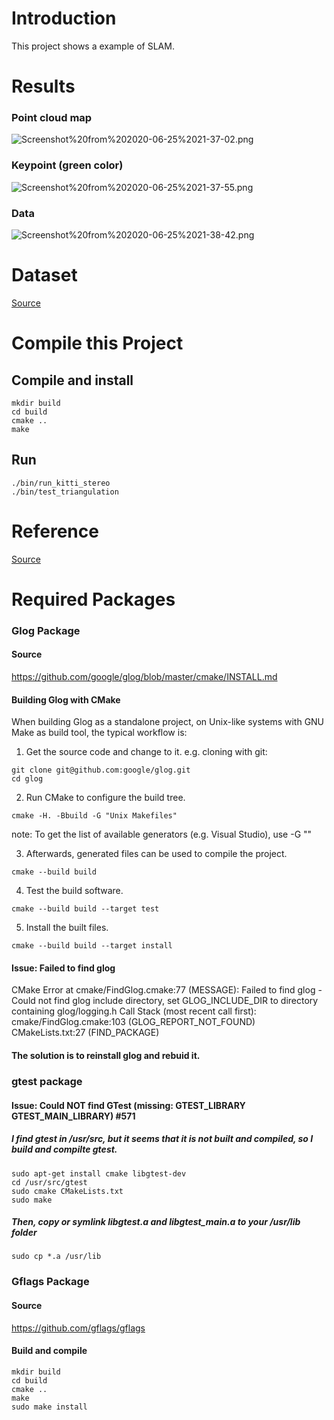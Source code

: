 # Introduction
This project shows a example of SLAM.

# Results
### Point cloud map
![Screenshot%20from%202020-06-25%2021-37-02.png](https://github.com/HugoNip/mySLAM/blob/master/figures/Screenshot%20from%202020-06-25%2021-37-02.png)

### Keypoint (green color)
![Screenshot%20from%202020-06-25%2021-37-55.png](https://github.com/HugoNip/mySLAM/blob/master/figures/Screenshot%20from%202020-06-25%2021-37-55.png)

### Data
![Screenshot%20from%202020-06-25%2021-38-42.png](https://github.com/HugoNip/mySLAM/blob/master/figures/Screenshot%20from%202020-06-25%2021-38-42.png)

# Dataset
[Source](http://www.cvlibs.net/download.php?file=data_odometry_gray.zip)

# Compile this Project
## Compile and install
```
mkdir build
cd build
cmake ..
make 
```

## Run
```
./bin/run_kitti_stereo
./bin/test_triangulation
```


# Reference
[Source](https://github.com/HugoNip/slambook2/tree/master/ch13)

# Required Packages
### Glog Package
#### Source
https://github.com/google/glog/blob/master/cmake/INSTALL.md

#### Building Glog with CMake
When building Glog as a standalone project, on Unix-like systems with GNU Make as build tool, the typical workflow is:   

1. Get the source code and change to it. e.g. cloning with git:
```
git clone git@github.com:google/glog.git
cd glog
```
2. Run CMake to configure the build tree.
```
cmake -H. -Bbuild -G "Unix Makefiles"
```
note: To get the list of available generators (e.g. Visual Studio), use -G ""

3. Afterwards, generated files can be used to compile the project.
```
cmake --build build
```
4. Test the build software.
```
cmake --build build --target test
```
5. Install the built files.
```
cmake --build build --target install
```

#### Issue: Failed to find glog
CMake Error at cmake/FindGlog.cmake:77 (MESSAGE):
Failed to find glog - Could not find glog include directory, set
GLOG_INCLUDE_DIR to directory containing glog/logging.h
Call Stack (most recent call first):
cmake/FindGlog.cmake:103 (GLOG_REPORT_NOT_FOUND)
CMakeLists.txt:27 (FIND_PACKAGE)
  
#### The solution is to reinstall glog and rebuid it.



### gtest package
#### Issue: Could NOT find GTest (missing: GTEST_LIBRARY GTEST_MAIN_LIBRARY) #571
##### I find gtest in /usr/src, but it seems that it is not built and compiled, so I build and compilte gtest.

```
sudo apt-get install cmake libgtest-dev
cd /usr/src/gtest
sudo cmake CMakeLists.txt
sudo make
```

##### Then, copy or symlink libgtest.a and libgtest_main.a to your /usr/lib folder
```
sudo cp *.a /usr/lib
```

### Gflags Package
#### Source
https://github.com/gflags/gflags
#### Build and compile
```
mkdir build
cd build
cmake ..
make
sudo make install
```
